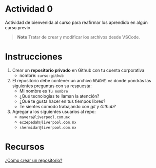 # Actividad 0
Actividad de bienvenida al curso para reafirmar los aprendido en algún curso previo
> **Note**
> Tratar de crear y modificar los archivos desde VSCode.

# Instrucciones
1. Crear un **repositorio privado** en Github con tu cuenta corporativa
      - nombre: `curso-github`
2. El repositorio debe contener un archivo `README.md` donde pondrás las siguientes preguntas con su respuesta:
      - Mi nombre es `Tu nombre`
      - ¿Qué tecnologías te llaman la atención?
      - ¿Qué te gusta hacer en tus tiempos libres?
      - Te sientes cómodo trabajando con *git* y *Github*?
3. Agregar a los siguientes usuarios al repo:
      - `mavera@liverpool.com.mx`
      - `eczepedah@liverpool.com.mx`
      - `shermidar@liverpool.com.mx`

# Recursos
[¿Cómo crear un repositorio?](https://docs.github.com/es/get-started/quickstart/create-a-repo)



